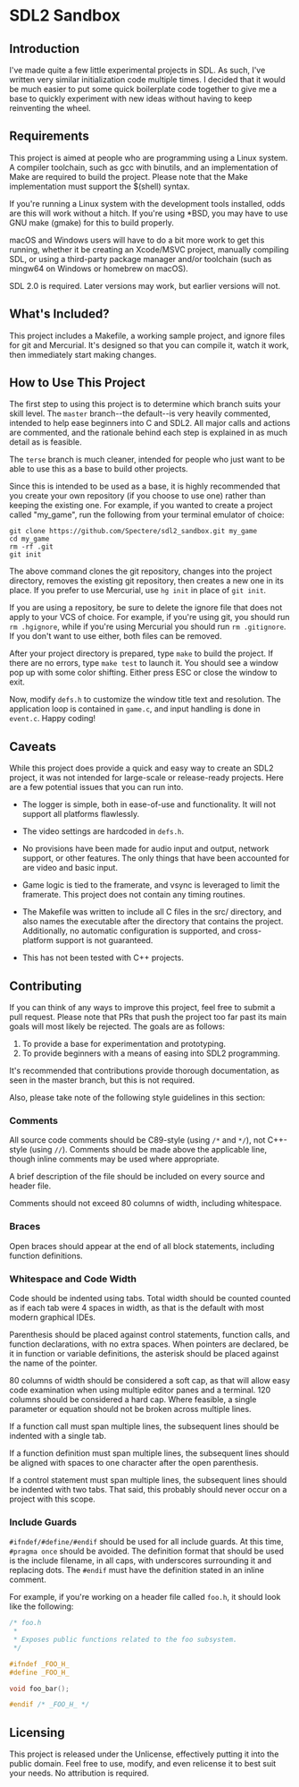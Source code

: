 # SDL2 Sandbox

## Introduction

I've made quite a few little experimental projects in SDL. As such, I've
written very similar initialization code multiple times. I decided that it
would be much easier to put some quick boilerplate code together to give me a
base to quickly experiment with new ideas without having to keep reinventing
the wheel.

## Requirements

This project is aimed at people who are programming using a Linux system. A
compiler toolchain, such as gcc with binutils, and an implementation of Make
are required to build the project. Please note that the Make implementation
must support the $(shell) syntax.

If you're running a Linux system with the development tools installed, odds are
this will work without a hitch. If you're using *BSD, you may have to use GNU
make (gmake) for this to build properly.

macOS and Windows users will have to do a bit more work to get this running,
whether it be creating an Xcode/MSVC project, manually compiling SDL, or using
a third-party package manager and/or toolchain (such as mingw64 on Windows or
homebrew on macOS).

SDL 2.0 is required. Later versions may work, but earlier versions will not.

## What's Included?

This project includes a Makefile, a working sample project, and ignore files
for git and Mercurial. It's designed so that you can compile it, watch it work,
then immediately start making changes.

## How to Use This Project

The first step to using this project is to determine which branch suits your
skill level. The `master` branch--the default--is very heavily commented,
intended to help ease beginners into C and SDL2. All major calls and actions
are commented, and the rationale behind each step is explained in as much
detail as is feasible.

The `terse` branch is much cleaner, intended for people who just want to be
able to use this as a base to build other projects.

Since this is intended to be used as a base, it is highly recommended that you
create your own repository (if you choose to use one) rather than keeping the
existing one. For example, if you wanted to create a project called "my_game",
run the following from your terminal emulator of choice:

```
git clone https://github.com/Spectere/sdl2_sandbox.git my_game
cd my_game
rm -rf .git
git init
```

The above command clones the git repository, changes into the project
directory, removes the existing git repository, then creates a new one in its
place. If you prefer to use Mercurial, use `hg init` in place of
`git init`.

If you are using a repository, be sure to delete the ignore file that does
not apply to your VCS of choice. For example, if you're using git, you should
run `rm .hgignore`, while if you're using Mercurial you should run
`rm .gitignore`. If you don't want to use either, both files can be removed.

After your project directory is prepared, type `make` to build the project.
If there are no errors, type `make test` to launch it. You should see a window
pop up with some color shifting. Either press ESC or close the window to exit.

Now, modify `defs.h` to customize the window title text and resolution. The
application loop is contained in `game.c`, and input handling is done in
`event.c`. Happy coding!

## Caveats

While this project does provide a quick and easy way to create an SDL2 project,
it was not intended for large-scale or release-ready projects. Here are a few
potential issues that you can run into.

* The logger is simple, both in ease-of-use and functionality. It will not
support all platforms flawlessly.

* The video settings are hardcoded in `defs.h`.

* No provisions have been made for audio input and output, network support,
or other features. The only things that have been accounted for are video
and basic input.

* Game logic is tied to the framerate, and vsync is leveraged to limit the
framerate. This project does not contain any timing routines.

* The Makefile was written to include all C files in the src/ directory,
and also names the executable after the directory that contains the
project. Additionally, no automatic configuration is supported, and
cross-platform support is not guaranteed.

* This has not been tested with C++ projects.

## Contributing

If you can think of any ways to improve this project, feel free to submit a
pull request. Please note that PRs that push the project too far past its main
goals will most likely be rejected. The goals are as follows:

1. To provide a base for experimentation and prototyping.
2. To provide beginners with a means of easing into SDL2 programming.

It's recommended that contributions provide thorough documentation, as seen in
the master branch, but this is not required.

Also, please take note of the following style guidelines in this section:

### Comments

All source code comments should be C89-style (using `/*` and `*/`), not
C++-style (using `//`). Comments should be made above the applicable line,
though inline comments may be used where appropriate.

A brief description of the file should be included on every source and header
file.

Comments should not exceed 80 columns of width, including whitespace.

### Braces

Open braces should appear at the end of all block statements, including
function definitions.

### Whitespace and Code Width

Code should be indented using tabs. Total width should be counted counted as if
each tab were 4 spaces in width, as that is the default with most modern
graphical IDEs.

Parenthesis should be placed against control statements, function calls, and
function declarations, with no extra spaces. When pointers are declared, be it
in function or variable definitions, the asterisk should be placed against the
name of the pointer.

80 columns of width should be considered a soft cap, as that will allow easy
code examination when using multiple editor panes and a terminal. 120 columns
should be considered a hard cap. Where feasible, a single parameter or equation
should not be broken across multiple lines.

If a function call must span multiple lines, the subsequent lines should be
indented with a single tab.

If a function definition must span multiple lines, the subsequent lines should
be aligned with spaces to one character after the open parenthesis.

If a control statement must span multiple lines, the subsequent lines should be
indented with two tabs. That said, this probably should never occur on a
project with this scope.

### Include Guards

`#ifndef/#define/#endif` should be used for all include guards. At this time,
`#pragma once` should be avoided. The definition format that should be used is
the include filename, in all caps, with underscores surrounding it and
replacing dots. The `#endif` must have the definition stated in an inline
comment.

For example, if you're working on a header file called `foo.h`, it should look
like the following:

```c
/* foo.h
 *
 * Exposes public functions related to the foo subsystem.
 */

#ifndef _FOO_H_
#define _FOO_H_

void foo_bar();

#endif /* _FOO_H_ */
```

## Licensing

This project is released under the Unlicense, effectively putting it into the
public domain. Feel free to use, modify, and even relicense it to best suit
your needs. No attribution is required.
